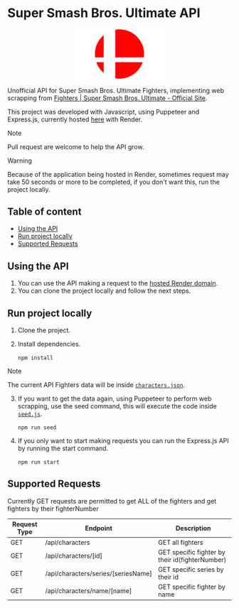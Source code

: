 # Super Smash Bros. Ultimate API <!-- omit in toc -->

<div style="text-align: center;">
   <img src="./assets/SSBU-Logo.webp" alt="SSBU Logo" width="200" />
</div>

Unofficial API for Super Smash Bros. Ultimate Fighters, implementing web scrapping from [Fighters | Super Smash Bros. Ultimate - Official Site](https://www.smashbros.com/en_GB/fighter/index.html).

This project was developed with Javascript, using Puppeteer and Express.js, currently hosted [here](https://super-smash-bros-ultimate-api.onrender.com) with Render.

> [!NOTE]
> Pull request are welcome to help the API grow.

> [!WARNING]
> Because of the application being hosted in Render, sometimes request may take 50 seconds or more to be completed, if you don't want this, run the project locally. 

## Table of content <!-- omit in toc -->
- [Using the API](#using-the-api)
- [Run project locally](#run-project-locally)
- [Supported Requests](#supported-requests)

## Using the API

1. You can use the API making a request to the [hosted Render domain](https://super-smash-bros-ultimate-api.onrender.com).
2. You can clone the project locally and follow the next steps.

## Run project locally

1. Clone the project.
2. Install dependencies.
   
   ```
   npm install
   ```
> [!NOTE]
> The current API Fighters data will be inside [`characters.json`](https://github.com/Davvii1/super-smash-bros-ultimate-api/blob/main/characters.json).

3. If you want to get the data again, using Puppeteer to perform web scrapping, use the seed command, this will execute the code inside [`seed.js`](https://github.com/Davvii1/super-smash-bros-ultimate-api/blob/main/seed.js).
   
   ```
   npm run seed
   ```
4. If you only want to start making requests you can run the Express.js API by running the start command.
 
   ```
   npm run start
   ```

## Supported Requests
Currently GET requests are permitted to get ALL of the fighters and get fighters by their fighterNumber

| Request Type | Endpoint | Description |
|---------------| --------------- | --------------- |
| GET | /api/characters | GET all fighters |
| GET | /api/characters/[id] | GET specific fighter by their id(fighterNumber) |
| GET | /api/characters/series/[seriesName] | GET specific series by their id |
| GET | /api/characters/name/[name] | GET specific fighter by name |

